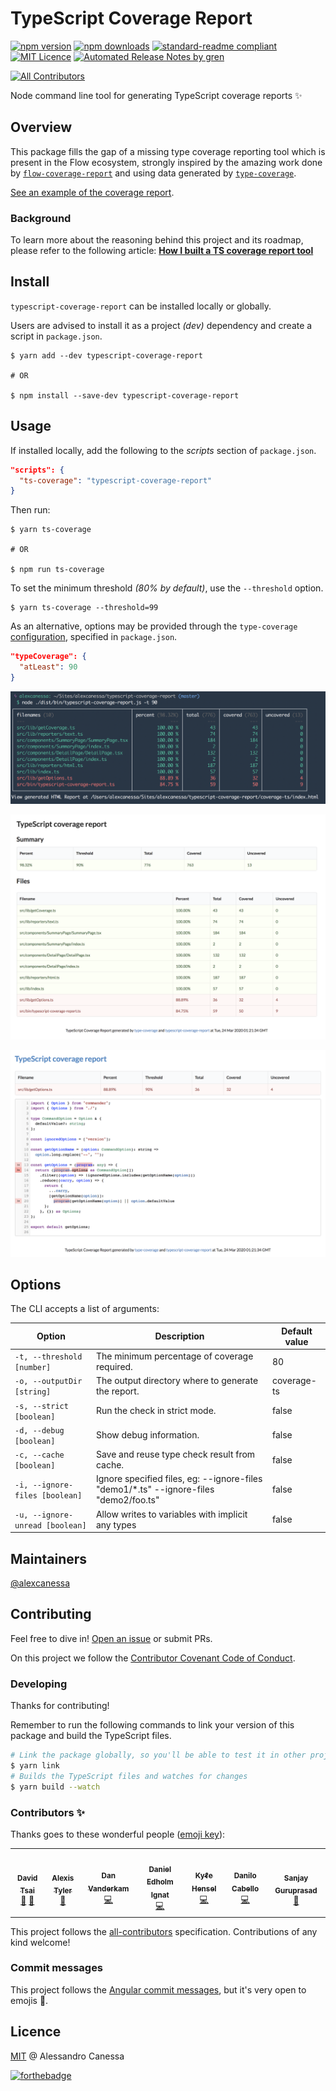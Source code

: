 # TypeScript Coverage Report

[![npm version](https://badge.fury.io/js/typescript-coverage-report.svg)](https://badge.fury.io/js/typescript-coverage-report)
[![npm downloads](https://img.shields.io/npm/dw/typescript-coverage-report.svg)](https://www.npmjs.com/package/typescript-coverage-report)
[![standard-readme compliant](https://img.shields.io/badge/readme%20style-standard-brightgreen.svg?style=flat-square)](https://github.com/RichardLitt/standard-readme)
[![MIT Licence](https://badges.frapsoft.com/os/mit/mit.svg?v=103)](https://opensource.org/licenses/mit-license.php)
[![Automated Release Notes by gren](https://img.shields.io/badge/%F0%9F%A4%96-release%20notes-00B2EE.svg)](https://github-tools.github.io/github-release-notes/)

<!-- ALL-CONTRIBUTORS-BADGE:START - Do not remove or modify this section -->
[![All Contributors](https://img.shields.io/badge/all_contributors-7-orange.svg?style=flat-square)](#contributors-)
<!-- ALL-CONTRIBUTORS-BADGE:END -->

Node command line tool for generating TypeScript coverage reports ✨

## Overview

This package fills the gap of a missing type coverage reporting tool which is present in the Flow ecosystem, strongly inspired by the amazing work done by [`flow-coverage-report`](https://github.com/rpl/flow-coverage-report) and using data generated by [`type-coverage`](https://github.com/plantain-00/type-coverage).

[See an example of the coverage report](https://alexcanessa.github.io/typescript-coverage-report/).

### Background

To learn more about the reasoning behind this project and its roadmap, please refer to the following article: [**How I built a TS coverage report tool**](https://medium.com/@alexcanessa/how-did-i-build-a-ts-coverage-report-tool-af34e110d02c?sk=de2eb6c78e581aa8d9979629300873b3)

## Install

`typescript-coverage-report` can be installed locally or globally.

Users are advised to install it as a project _(dev)_ dependency and create a script in `package.json`.

```shell
$ yarn add --dev typescript-coverage-report

# OR

$ npm install --save-dev typescript-coverage-report
```

## Usage

If installed locally, add the following to the _scripts_ section of `package.json`.

```json
"scripts": {
  "ts-coverage": "typescript-coverage-report"
}
```

Then run:

```shell
$ yarn ts-coverage

# OR

$ npm run ts-coverage
```

To set the minimum threshold _(80% by default)_, use the `--threshold` option.

```shell
$ yarn ts-coverage --threshold=99
```

As an alternative, options may be provided through the `type-coverage` [configuration](https://github.com/plantain-00/type-coverage#config-in-packagejson), specified in `package.json`.

```json
"typeCoverage": {
  "atLeast": 90
}
```

![terminal table](images/screenshot-table.png)

![summary page](images/screenshot-summary.png)

![details page](images/screenshot-details.png)

## Options

The CLI accepts a list of arguments:

| Option                          | Description                                                                            | Default value |
| ------------------------------- | -------------------------------------------------------------------------------------- | ------------- |
| `-t, --threshold [number]`      | The minimum percentage of coverage required.                                           | 80            |
| `-o, --outputDir [string]`      | The output directory where to generate the report.                                     | coverage-ts   |
| `-s, --strict [boolean]`        | Run the check in strict mode.                                                          | false         |
| `-d, --debug [boolean]`         | Show debug information.                                                                | false         |
| `-c, --cache [boolean]`         | Save and reuse type check result from cache.                                           | false         |
| `-i, --ignore-files [boolean]`  | Ignore specified files, eg: --ignore-files "demo1/\*.ts" --ignore-files "demo2/foo.ts" | false         |
| `-u, --ignore-unread [boolean]` | Allow writes to variables with implicit any types                                      | false         |

## Maintainers

[@alexcanessa](https://github.com/alexcanessa)

## Contributing

Feel free to dive in! [Open an issue](https://github.com/alexcanessa/typescript-coverage-report/issues/new/choose) or submit PRs.

On this project we follow the [Contributor Covenant Code of Conduct](https://www.contributor-covenant.org/version/1/3/0/code-of-conduct/).

### Developing

Thanks for contributing!

Remember to run the following commands to link your version of this package and build the TypeScript files.

```bash
# Link the package globally, so you'll be able to test it in other projects.
$ yarn link
# Builds the TypeScript files and watches for changes
$ yarn build --watch
```

### Contributors ✨

Thanks goes to these wonderful people ([emoji key](https://allcontributors.org/docs/en/emoji-key)):

<!-- ALL-CONTRIBUTORS-LIST:START - Do not remove or modify this section -->
<!-- prettier-ignore-start -->
<!-- markdownlint-disable -->
<table>
  <tr>
    <td align="center"><a href="https://github.com/tsaiDavid"><img src="https://avatars3.githubusercontent.com/u/12259854?v=4?s=100" width="100px;" alt=""/><br /><sub><b>David Tsai</b></sub></a><br /><a href="https://github.com/alexcanessa/typescript-coverage-report/commits?author=tsaiDavid" title="Documentation">📖</a> <a href="https://github.com/alexcanessa/typescript-coverage-report/issues?q=author%3AtsaiDavid" title="Bug reports">🐛</a></td>
    <td align="center"><a href="https://wvvw.me"><img src="https://avatars2.githubusercontent.com/u/6525926?v=4?s=100" width="100px;" alt=""/><br /><sub><b>Alexis Tyler</b></sub></a><br /><a href="https://github.com/alexcanessa/typescript-coverage-report/issues?q=author%3AOmgImAlexis" title="Bug reports">🐛</a></td>
    <td align="center"><a href="https://effectivetypescript.com"><img src="https://avatars1.githubusercontent.com/u/98301?v=4?s=100" width="100px;" alt=""/><br /><sub><b>Dan Vanderkam</b></sub></a><br /><a href="https://github.com/alexcanessa/typescript-coverage-report/commits?author=danvk" title="Code">💻</a></td>
    <td align="center"><a href="http://dignat.se"><img src="https://avatars2.githubusercontent.com/u/2315367?v=4?s=100" width="100px;" alt=""/><br /><sub><b>Daniel Edholm Ignat</b></sub></a><br /><a href="https://github.com/alexcanessa/typescript-coverage-report/commits?author=dignite" title="Code">💻</a></td>
    <td align="center"><a href="https://kyle.kiwi"><img src="https://avatars0.githubusercontent.com/u/16009897?v=4?s=100" width="100px;" alt=""/><br /><sub><b>Kyℓe Hensel</b></sub></a><br /><a href="https://github.com/alexcanessa/typescript-coverage-report/commits?author=k-yle" title="Code">💻</a></td>
    <td align="center"><a href="https://github.com/cabello"><img src="https://avatars.githubusercontent.com/u/60936?v=4?s=100" width="100px;" alt=""/><br /><sub><b>Danilo Cabello</b></sub></a><br /><a href="https://github.com/alexcanessa/typescript-coverage-report/commits?author=cabello" title="Code">💻</a></td>
    <td align="center"><a href="http://sanjaypojo.com"><img src="https://avatars.githubusercontent.com/u/4957294?v=4?s=100" width="100px;" alt=""/><br /><sub><b>Sanjay Guruprasad</b></sub></a><br /><a href="https://github.com/alexcanessa/typescript-coverage-report/issues?q=author%3Asanjaypojo" title="Bug reports">🐛</a></td>
  </tr>
</table>

<!-- markdownlint-restore -->
<!-- prettier-ignore-end -->

<!-- ALL-CONTRIBUTORS-LIST:END -->

This project follows the [all-contributors](https://github.com/all-contributors/all-contributors) specification. Contributions of any kind welcome!

### Commit messages

This project follows the [Angular commit messages](https://github.com/angular/angular/blob/master/CONTRIBUTING.md#commit), but it's very open to emojis 🤯.

## Licence

[MIT](https://spdx.org/licenses/MIT.html) @ Alessandro Canessa

[![forthebadge](https://forthebadge.com/images/badges/built-with-love.svg)](https://forthebadge.com)
